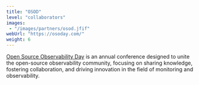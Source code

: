 ```yaml
---
title: "OSOD"
level: "collaborators"
images: 
 - "/images/partners/osod.jfif"
webUrl: "https://osoday.com/"
weight: 6
---
```


[Open Source Observability Day](https://osoday.com/) is an annual conference designed to unite the open-source observability community, focusing on sharing knowledge, fostering collaboration, and driving innovation in the field of monitoring and observability.
